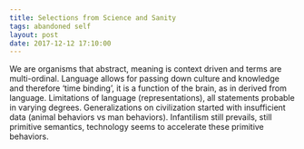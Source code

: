 ```yaml
---
title: Selections from Science and Sanity
tags: abandoned self
layout: post
date: 2017-12-12 17:10:00
---
```


We are organisms that abstract, meaning is context driven and terms are multi-ordinal. Language allows for passing down culture and knowledge and therefore ‘time binding’, it is a function of the brain, as in derived from language. Limitations of language (representations), all statements probable in varying degrees. 
Generalizations on civilization started with insufficient data (animal behaviors vs man behaviors). Infantilism still prevails, still primitive semantics, technology seems to accelerate these primitive behaviors.

